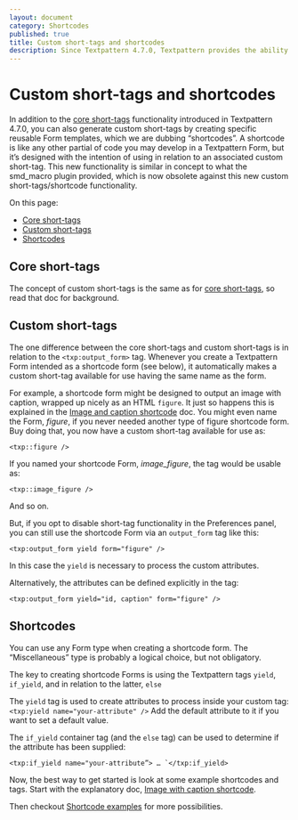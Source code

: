 ```yaml
---
layout: document
category: Shortcodes
published: true
title: Custom short-tags and shortcodes
description: Since Textpattern 4.7.0, Textpattern provides the ability to create custom tags associated with shortcodes. An extremely powerful feature that obviates the need for plugins like smd_macro.
---
```


# Custom short-tags and shortcodes

In addition to the [core short-tags]() functionality introduced in Textpattern 4.7.0, you can also generate custom short-tags by creating specific reusable Form templates, which we are dubbing “shortcodes”. A shortcode is like any other partial of code you may develop in a Textpattern Form, but it’s designed with the intention of using in relation to an associated custom short-tag. This new functionality is similar in concept to what the smd_macro plugin provided, which is now obsolete against this new custom short-tags/shortcode functionality. 

On this page:

* [Core short-tags](#core-short-tags)
* [Custom short-tags](#custom-short-tags)
* [Shortcodes](#shortcodes)

## Core short-tags

The concept of custom short-tags is the same as for [core short-tags](https://docs.textpattern.io/tags/tag-basics/core-short-tags), so read that doc for background.

## Custom short-tags

The one difference between the core short-tags and custom short-tags is in relation to the `<txp:output_form>` tag. Whenever you create a Textpattern Form intended as a shortcode form (see below), it automatically makes a custom short-tag available for use having the same name as the form.

For example, a shortcode form might be designed to output an image with caption, wrapped up nicely as an HTML `figure`. It just so happens this is explained in the [Image and caption shortcode](image-and-caption-shortcode) doc. You might even name the Form, _figure_, if you never needed another type of figure shortcode form. Buy doing that, you now have a custom short-tag available for use as:

```
<txp::figure />
```

If you named your shortcode Form, _image_figure_, the tag would be usable as:

```
<txp::image_figure />
``` 

And so on.

But, if you opt to disable short-tag functionality in the Preferences panel, you can still use the shortcode Form via an `output_form` tag like this:

```
<txp:output_form yield form="figure" />
```

In this case the `yield` is necessary to process the custom attributes.

Alternatively, the attributes can be defined explicitly in the tag: 

```
<txp:output_form yield="id, caption" form="figure" />
```

## Shortcodes

You can use any Form type when creating a shortcode form. The “Miscellaneous” type is probably a logical choice, but not obligatory.

The key to creating shortcode Forms is using the Textpattern tags `yield`, `if_yield`, and in relation to the latter, `else`

The `yield` tag is used to create attributes to process inside  your custom tag: `<txp:yield name="your-attribute" />` Add the default attribute to it if you want to set a default value.

The `if_yield` container tag (and the `else` tag) can be used to determine if the attribute has been supplied:

```
<txp:if_yield name="your-attribute”> … `</txp:if_yield>
```

Now, the best way to get started is look at some example shortcodes and tags. Start with the explanatory doc, [Image with caption shortcode](https://docs.textpattern.io/tags/shortcodes/image-with-caption-shortcode).

Then checkout [Shortcode examples](https://docs.textpattern.io/tags/shortcodes/) for more possibilities.

